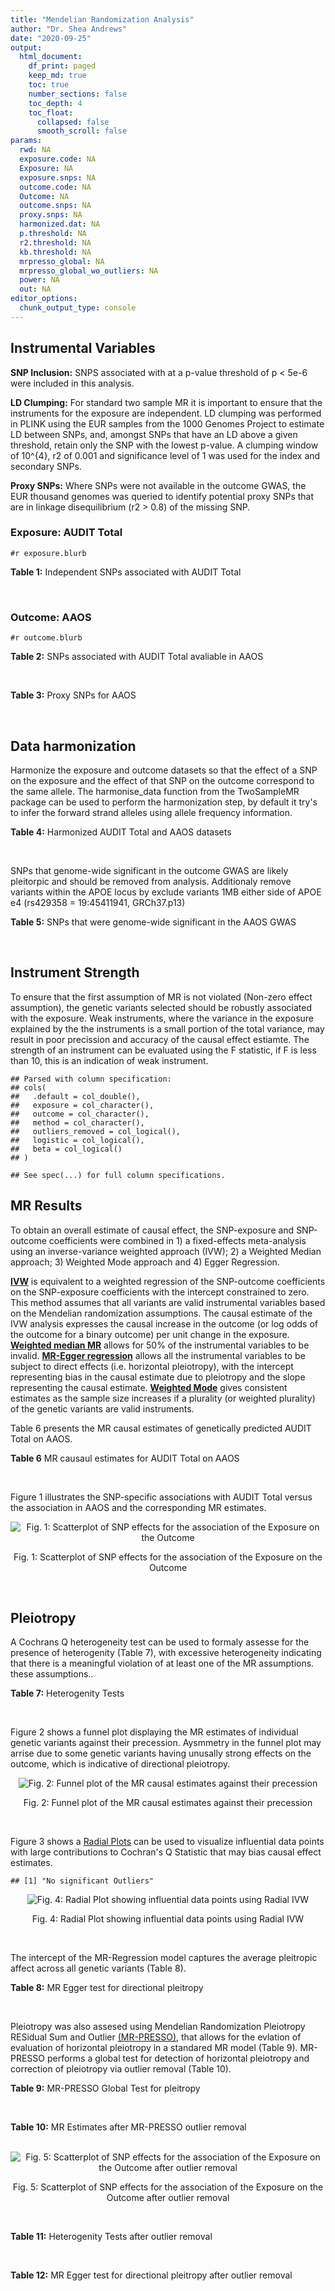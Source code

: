 ```yaml
---
title: "Mendelian Randomization Analysis"
author: "Dr. Shea Andrews"
date: "2020-09-25"
output:
  html_document:
    df_print: paged
    keep_md: true
    toc: true
    number_sections: false
    toc_depth: 4
    toc_float:
      collapsed: false
      smooth_scroll: false
params:
  rwd: NA
  exposure.code: NA
  Exposure: NA
  exposure.snps: NA
  outcome.code: NA
  Outcome: NA
  outcome.snps: NA
  proxy.snps: NA
  harmonized.dat: NA
  p.threshold: NA
  r2.threshold: NA
  kb.threshold: NA
  mrpresso_global: NA
  mrpresso_global_wo_outliers: NA
  power: NA
  out: NA
editor_options:
  chunk_output_type: console
---
```







## Instrumental Variables
**SNP Inclusion:** SNPS associated with at a p-value threshold of p < 5e-6 were included in this analysis.
<br>

**LD Clumping:** For standard two sample MR it is important to ensure that the instruments for the exposure are independent. LD clumping was performed in PLINK using the EUR samples from the 1000 Genomes Project to estimate LD between SNPs, and, amongst SNPs that have an LD above a given threshold, retain only the SNP with the lowest p-value. A clumping window of 10^{4}, r2 of 0.001 and significance level of 1 was used for the index and secondary SNPs.
<br>

**Proxy SNPs:** Where SNPs were not available in the outcome GWAS, the EUR thousand genomes was queried to identify potential proxy SNPs that are in linkage disequilibrium (r2 > 0.8) of the missing SNP.
<br>

### Exposure: AUDIT Total
`#r exposure.blurb`
<br>

**Table 1:** Independent SNPs associated with AUDIT Total
<div data-pagedtable="false">
  <script data-pagedtable-source type="application/json">
{"columns":[{"label":["SNP"],"name":[1],"type":["chr"],"align":["left"]},{"label":["CHROM"],"name":[2],"type":["dbl"],"align":["right"]},{"label":["POS"],"name":[3],"type":["dbl"],"align":["right"]},{"label":["REF"],"name":[4],"type":["chr"],"align":["left"]},{"label":["ALT"],"name":[5],"type":["chr"],"align":["left"]},{"label":["AF"],"name":[6],"type":["dbl"],"align":["right"]},{"label":["BETA"],"name":[7],"type":["dbl"],"align":["right"]},{"label":["SE"],"name":[8],"type":["dbl"],"align":["right"]},{"label":["Z"],"name":[9],"type":["dbl"],"align":["right"]},{"label":["P"],"name":[10],"type":["dbl"],"align":["right"]},{"label":["N"],"name":[11],"type":["dbl"],"align":["right"]},{"label":["TRAIT"],"name":[12],"type":["chr"],"align":["left"]}],"data":[{"1":"rs55847536","2":"1","3":"72248052","4":"A","5":"G","6":"0.39224600","7":"-0.01211140","8":"0.002641534","9":"-4.585","10":"4.545e-06","11":"140945","12":"AUDIT_Total"},{"1":"rs145186401","2":"1","3":"76879585","4":"T","5":"A","6":"0.02301560","7":"0.01278336","8":"0.002633030","9":"4.855","10":"1.203e-06","11":"141716","12":"AUDIT_Total"},{"1":"rs2390440","2":"1","3":"88625312","4":"C","5":"T","6":"0.23443800","7":"-0.01245564","8":"0.002631660","9":"-4.733","10":"2.211e-06","11":"141932","12":"AUDIT_Total"},{"1":"rs11809772","2":"1","3":"181625486","4":"A","5":"C","6":"0.11076800","7":"-0.01367530","8":"0.002654373","9":"-5.152","10":"2.582e-07","11":"139265","12":"AUDIT_Total"},{"1":"rs192227553","2":"1","3":"192064307","4":"G","5":"A","6":"0.01543210","7":"0.01217746","8":"0.002665236","9":"4.569","10":"4.895e-06","11":"138437","12":"AUDIT_Total"},{"1":"rs116258323","2":"1","3":"214449747","4":"C","5":"T","6":"0.04271170","7":"0.01407780","8":"0.002648693","9":"5.315","10":"1.067e-07","11":"139780","12":"AUDIT_Total"},{"1":"rs1260326","2":"2","3":"27730940","4":"T","5":"C","6":"0.61366100","7":"0.01873020","8":"0.002619605","9":"7.150","10":"8.664e-13","11":"141932","12":"AUDIT_Total"},{"1":"rs13389504","2":"2","3":"40369688","4":"T","5":"G","6":"0.18636700","7":"0.01219060","8":"0.002646099","9":"4.607","10":"4.090e-06","11":"140443","12":"AUDIT_Total"},{"1":"rs4953148","2":"2","3":"45152522","4":"A","5":"T","6":"0.39332400","7":"0.01478690","8":"0.002646656","9":"5.587","10":"2.314e-08","11":"139850","12":"AUDIT_Total"},{"1":"rs11677810","2":"2","3":"68066201","4":"C","5":"A","6":"0.25191500","7":"0.01232649","8":"0.002677924","9":"4.603","10":"4.167e-06","11":"137099","12":"AUDIT_Total"},{"1":"rs114658808","2":"2","3":"119423996","4":"G","5":"A","6":"0.05912220","7":"0.01292250","8":"0.002638860","9":"4.897","10":"9.723e-07","11":"141062","12":"AUDIT_Total"},{"1":"rs12474485","2":"2","3":"145810833","4":"A","5":"C","6":"0.25499100","7":"0.01217910","8":"0.002633896","9":"4.624","10":"3.765e-06","11":"141749","12":"AUDIT_Total"},{"1":"rs4853716","2":"2","3":"191361744","4":"C","5":"T","6":"0.82831800","7":"0.01212258","8":"0.002635344","9":"4.600","10":"4.220e-06","11":"141605","12":"AUDIT_Total"},{"1":"rs2302911","2":"2","3":"211455281","4":"A","5":"G","6":"0.45405000","7":"0.01342090","8":"0.002633619","9":"5.096","10":"3.463e-07","11":"141520","12":"AUDIT_Total"},{"1":"rs62244890","2":"3","3":"71611630","4":"T","5":"C","6":"0.37277700","7":"0.01323300","8":"0.002634485","9":"5.023","10":"5.079e-07","11":"141466","12":"AUDIT_Total"},{"1":"rs7618124","2":"3","3":"85548686","4":"A","5":"G","6":"0.71007600","7":"-0.01363860","8":"0.002631407","9":"-5.183","10":"2.187e-07","11":"141713","12":"AUDIT_Total"},{"1":"rs55726529","2":"3","3":"135458327","4":"A","5":"G","6":"0.09938340","7":"-0.01248370","8":"0.002719177","9":"-4.591","10":"4.409e-06","11":"132942","12":"AUDIT_Total"},{"1":"rs1920650","2":"3","3":"160335588","4":"T","5":"C","6":"0.30047400","7":"0.01482480","8":"0.002629442","9":"5.638","10":"1.717e-08","11":"141678","12":"AUDIT_Total"},{"1":"rs11940694","2":"4","3":"39414993","4":"A","5":"G","6":"0.60549300","7":"0.02478080","8":"0.002643005","9":"9.376","10":"6.834e-21","11":"138206","12":"AUDIT_Total"},{"1":"rs144198753","2":"4","3":"99713350","4":"C","5":"T","6":"0.00670047","7":"-0.03076248","8":"0.002606990","9":"-11.800","10":"3.887e-32","11":"140814","12":"AUDIT_Total"},{"1":"rs11733695","2":"4","3":"100122916","4":"G","5":"A","6":"0.00543085","7":"-0.02971133","8":"0.002601920","9":"-11.419","10":"3.370e-30","11":"141581","12":"AUDIT_Total"},{"1":"rs13135092","2":"4","3":"103198082","4":"A","5":"G","6":"0.05434780","7":"-0.01991090","8":"0.002623302","9":"-7.590","10":"3.198e-14","11":"141289","12":"AUDIT_Total"},{"1":"rs6533629","2":"4","3":"113494607","4":"G","5":"A","6":"0.39712300","7":"-0.01294953","8":"0.002671660","9":"-4.847","10":"1.253e-06","11":"137616","12":"AUDIT_Total"},{"1":"rs1457755","2":"5","3":"113637974","4":"T","5":"C","6":"0.55426500","7":"-0.01400920","8":"0.002634787","9":"-5.317","10":"1.056e-07","11":"141273","12":"AUDIT_Total"},{"1":"rs9372625","2":"6","3":"98344031","4":"G","5":"A","6":"0.33467600","7":"0.01403988","8":"0.002642552","9":"5.313","10":"1.080e-07","11":"140438","12":"AUDIT_Total"},{"1":"rs11984030","2":"7","3":"6354656","4":"A","5":"G","6":"0.46143900","7":"-0.01254150","8":"0.002675809","9":"-4.687","10":"2.769e-06","11":"137272","12":"AUDIT_Total"},{"1":"rs10227687","2":"7","3":"38741626","4":"G","5":"A","6":"0.61555200","7":"0.01292938","8":"0.002639727","9":"4.898","10":"9.675e-07","11":"140968","12":"AUDIT_Total"},{"1":"rs79931145","2":"7","3":"137122009","4":"C","5":"T","6":"0.02647810","7":"-0.01248956","8":"0.002631596","9":"-4.746","10":"2.079e-06","11":"141932","12":"AUDIT_Total"},{"1":"rs2622237","2":"7","3":"153489069","4":"A","5":"G","6":"0.39726300","7":"0.01217490","8":"0.002660016","9":"4.577","10":"4.708e-06","11":"138981","12":"AUDIT_Total"},{"1":"rs35040843","2":"8","3":"93341497","4":"C","5":"T","6":"0.30359100","7":"0.01471763","8":"0.002653260","9":"5.547","10":"2.909e-08","11":"139169","12":"AUDIT_Total"},{"1":"rs143011682","2":"8","3":"126831783","4":"A","5":"G","6":"0.11504900","7":"-0.01230210","8":"0.002637111","9":"-4.665","10":"3.084e-06","11":"141378","12":"AUDIT_Total"},{"1":"rs13266268","2":"8","3":"142611971","4":"C","5":"T","6":"0.40148800","7":"-0.01273468","8":"0.002776255","9":"-4.587","10":"4.507e-06","11":"127488","12":"AUDIT_Total"},{"1":"rs3138496","2":"9","3":"92219801","4":"C","5":"T","6":"0.05003810","7":"0.01294572","8":"0.002630710","9":"4.921","10":"8.598e-07","11":"141932","12":"AUDIT_Total"},{"1":"rs148575582","2":"9","3":"122062643","4":"T","5":"C","6":"0.01686620","7":"0.01275960","8":"0.002657686","9":"4.801","10":"1.578e-06","11":"139105","12":"AUDIT_Total"},{"1":"rs147311119","2":"10","3":"9404825","4":"C","5":"G","6":"0.03336960","7":"-0.01216210","8":"0.002634200","9":"-4.617","10":"3.898e-06","11":"141720","12":"AUDIT_Total"},{"1":"rs7078436","2":"10","3":"30378863","4":"A","5":"G","6":"0.27403000","7":"-0.01508130","8":"0.002628329","9":"-5.738","10":"9.583e-09","11":"141745","12":"AUDIT_Total"},{"1":"rs2017064","2":"11","3":"41455386","4":"C","5":"T","6":"0.67373700","7":"0.01247393","8":"0.002663662","9":"4.683","10":"2.823e-06","11":"138540","12":"AUDIT_Total"},{"1":"rs2293576","2":"11","3":"47434986","4":"G","5":"A","6":"0.32902900","7":"0.01535348","8":"0.002632176","9":"5.833","10":"5.454e-09","11":"141275","12":"AUDIT_Total"},{"1":"rs12795307","2":"11","3":"72506324","4":"G","5":"A","6":"0.26040100","7":"0.01208207","8":"0.002635705","9":"4.584","10":"4.572e-06","11":"141575","12":"AUDIT_Total"},{"1":"rs7948028","2":"11","3":"113328681","4":"A","5":"C","6":"0.27900700","7":"-0.01389140","8":"0.002638447","9":"-5.265","10":"1.406e-07","11":"140906","12":"AUDIT_Total"},{"1":"rs1042725","2":"12","3":"66358347","4":"C","5":"T","6":"0.45995600","7":"-0.01217656","8":"0.002632200","9":"-4.626","10":"3.725e-06","11":"141932","12":"AUDIT_Total"},{"1":"rs73519744","2":"13","3":"71536531","4":"A","5":"G","6":"0.05117970","7":"0.01327340","8":"0.002640430","9":"5.027","10":"4.987e-07","11":"140822","12":"AUDIT_Total"},{"1":"rs117750242","2":"13","3":"109806518","4":"C","5":"T","6":"0.00706522","7":"0.01237358","8":"0.002641105","9":"4.685","10":"2.794e-06","11":"140936","12":"AUDIT_Total"},{"1":"rs1319338","2":"15","3":"26449418","4":"T","5":"A","6":"0.06694640","7":"-0.01299030","8":"0.002633347","9":"-4.933","10":"8.104e-07","11":"141639","12":"AUDIT_Total"},{"1":"rs701455","2":"15","3":"46816049","4":"G","5":"A","6":"0.57415500","7":"-0.01327660","8":"0.002630072","9":"-5.048","10":"4.464e-07","11":"141932","12":"AUDIT_Total"},{"1":"rs72771074","2":"16","3":"20002523","4":"A","5":"C","6":"0.29574400","7":"0.01409940","8":"0.002639345","9":"5.342","10":"9.197e-08","11":"140767","12":"AUDIT_Total"},{"1":"rs11862597","2":"16","3":"30490854","4":"G","5":"A","6":"0.12386200","7":"-0.01322155","8":"0.002630631","9":"-5.026","10":"4.997e-07","11":"141883","12":"AUDIT_Total"},{"1":"rs74980679","2":"16","3":"71779310","4":"G","5":"T","6":"0.12050800","7":"0.01219096","8":"0.002635883","9":"4.625","10":"3.747e-06","11":"141533","12":"AUDIT_Total"},{"1":"rs12936842","2":"17","3":"7553383","4":"A","5":"T","6":"0.26744600","7":"-0.01245840","8":"0.002658641","9":"-4.686","10":"2.790e-06","11":"139067","12":"AUDIT_Total"},{"1":"rs62062288","2":"17","3":"44096553","4":"G","5":"A","6":"0.13753600","7":"-0.01645099","8":"0.002650821","9":"-6.206","10":"5.430e-10","11":"139072","12":"AUDIT_Total"},{"1":"rs6507054","2":"18","3":"31248323","4":"T","5":"C","6":"0.56820000","7":"-0.01236280","8":"0.002637114","9":"-4.688","10":"2.754e-06","11":"141365","12":"AUDIT_Total"},{"1":"rs492602","2":"19","3":"49206417","4":"A","5":"G","6":"0.38356900","7":"0.01463750","8":"0.002627447","9":"5.571","10":"2.526e-08","11":"141932","12":"AUDIT_Total"},{"1":"rs12329964","2":"22","3":"19959033","4":"G","5":"A","6":"0.16630300","7":"0.01224455","8":"0.002636070","9":"4.645","10":"3.409e-06","11":"141502","12":"AUDIT_Total"},{"1":"rs2412970","2":"22","3":"30486826","4":"A","5":"G","6":"0.52143100","7":"0.01219000","8":"0.002632824","9":"4.630","10":"3.654e-06","11":"141862","12":"AUDIT_Total"},{"1":"rs9607805","2":"22","3":"41854446","4":"C","5":"T","6":"0.73870300","7":"0.01410817","8":"0.002640990","9":"5.342","10":"9.205e-08","11":"140590","12":"AUDIT_Total"}],"options":{"columns":{"min":{},"max":[10]},"rows":{"min":[10],"max":[10]},"pages":{}}}
  </script>
</div>
<br>

### Outcome: AAOS
`#r outcome.blurb`
<br>

**Table 2:** SNPs associated with AUDIT Total avaliable in AAOS
<div data-pagedtable="false">
  <script data-pagedtable-source type="application/json">
{"columns":[{"label":["SNP"],"name":[1],"type":["chr"],"align":["left"]},{"label":["CHROM"],"name":[2],"type":["dbl"],"align":["right"]},{"label":["POS"],"name":[3],"type":["dbl"],"align":["right"]},{"label":["REF"],"name":[4],"type":["chr"],"align":["left"]},{"label":["ALT"],"name":[5],"type":["chr"],"align":["left"]},{"label":["AF"],"name":[6],"type":["dbl"],"align":["right"]},{"label":["BETA"],"name":[7],"type":["dbl"],"align":["right"]},{"label":["SE"],"name":[8],"type":["dbl"],"align":["right"]},{"label":["Z"],"name":[9],"type":["dbl"],"align":["right"]},{"label":["P"],"name":[10],"type":["dbl"],"align":["right"]},{"label":["N"],"name":[11],"type":["dbl"],"align":["right"]},{"label":["TRAIT"],"name":[12],"type":["chr"],"align":["left"]}],"data":[{"1":"rs55847536","2":"1","3":"72248052","4":"A","5":"G","6":"0.4447","7":"-0.0152","8":"0.0259","9":"-0.58687300","10":"0.55870","11":"40255","12":"AAOS"},{"1":"rs2390440","2":"1","3":"88625312","4":"C","5":"T","6":"0.2231","7":"-0.0165","8":"0.0148","9":"-1.11486486","10":"0.26510","11":"40255","12":"AAOS"},{"1":"rs11809772","2":"1","3":"181625486","4":"A","5":"C","6":"0.1334","7":"-0.0263","8":"0.0200","9":"-1.31500000","10":"0.18740","11":"40255","12":"AAOS"},{"1":"rs192227553","2":"1","3":"192064307","4":"G","5":"A","6":"0.0123","7":"0.0085","8":"0.1599","9":"0.05315822","10":"0.95770","11":"40255","12":"AAOS"},{"1":"rs116258323","2":"1","3":"214449747","4":"C","5":"T","6":"0.0565","7":"-0.0174","8":"0.0297","9":"-0.58585859","10":"0.55760","11":"40255","12":"AAOS"},{"1":"rs1260326","2":"2","3":"27730940","4":"T","5":"C","6":"0.5768","7":"0.0007","8":"0.0123","9":"0.05691060","10":"0.95370","11":"40255","12":"AAOS"},{"1":"rs13389504","2":"2","3":"40369688","4":"T","5":"G","6":"0.1889","7":"-0.0093","8":"0.0241","9":"-0.38589200","10":"0.69810","11":"40255","12":"AAOS"},{"1":"rs4953148","2":"2","3":"45152522","4":"A","5":"T","6":"0.3100","7":"-0.0044","8":"0.0285","9":"-0.15438600","10":"0.87770","11":"40255","12":"AAOS"},{"1":"rs11677810","2":"2","3":"68066201","4":"C","5":"A","6":"0.2298","7":"-0.0262","8":"0.0324","9":"-0.80864198","10":"0.41900","11":"40255","12":"AAOS"},{"1":"rs114658808","2":"2","3":"119423996","4":"G","5":"A","6":"0.0267","7":"-0.1125","8":"0.0438","9":"-2.56849315","10":"0.01026","11":"40255","12":"AAOS"},{"1":"rs12474485","2":"2","3":"145810833","4":"A","5":"C","6":"0.3141","7":"0.0126","8":"0.0131","9":"0.96183200","10":"0.33430","11":"40255","12":"AAOS"},{"1":"rs4853716","2":"2","3":"191361744","4":"C","5":"T","6":"0.7580","7":"-0.0005","8":"0.0140","9":"-0.03571429","10":"0.97320","11":"40255","12":"AAOS"},{"1":"rs2302911","2":"2","3":"211455281","4":"A","5":"G","6":"0.5038","7":"0.0161","8":"0.0122","9":"1.31967000","10":"0.18560","11":"40255","12":"AAOS"},{"1":"rs62244890","2":"3","3":"71611630","4":"T","5":"C","6":"0.4196","7":"-0.0095","8":"0.0124","9":"-0.76612900","10":"0.44340","11":"40255","12":"AAOS"},{"1":"rs7618124","2":"3","3":"85548686","4":"A","5":"G","6":"0.6350","7":"0.0002","8":"0.0125","9":"0.01600000","10":"0.98480","11":"40255","12":"AAOS"},{"1":"rs55726529","2":"3","3":"135458327","4":"A","5":"G","6":"0.0939","7":"0.0386","8":"0.0525","9":"0.73523800","10":"0.46300","11":"40255","12":"AAOS"},{"1":"rs1920650","2":"3","3":"160335588","4":"T","5":"C","6":"0.2961","7":"0.0309","8":"0.0132","9":"2.34091000","10":"0.01961","11":"40255","12":"AAOS"},{"1":"rs11940694","2":"4","3":"39414993","4":"A","5":"G","6":"0.5811","7":"0.0149","8":"0.0139","9":"1.07194000","10":"0.28370","11":"40255","12":"AAOS"},{"1":"rs144198753","2":"4","3":"99713350","4":"C","5":"T","6":"0.0240","7":"0.0545","8":"0.1117","9":"0.48791406","10":"0.62550","11":"40255","12":"AAOS"},{"1":"rs11733695","2":"4","3":"100122916","4":"G","5":"A","6":"0.0162","7":"0.2184","8":"0.1018","9":"2.14538310","10":"0.03192","11":"40255","12":"AAOS"},{"1":"rs13135092","2":"4","3":"103198082","4":"A","5":"G","6":"0.0759","7":"0.0459","8":"0.0258","9":"1.77907000","10":"0.07558","11":"40255","12":"AAOS"},{"1":"rs6533629","2":"4","3":"113494607","4":"G","5":"A","6":"0.4229","7":"-0.0025","8":"0.0125","9":"-0.20000000","10":"0.83820","11":"40255","12":"AAOS"},{"1":"rs1457755","2":"5","3":"113637974","4":"T","5":"C","6":"0.5692","7":"-0.0131","8":"0.0122","9":"-1.07377000","10":"0.28580","11":"40255","12":"AAOS"},{"1":"rs9372625","2":"6","3":"98344031","4":"G","5":"A","6":"0.3861","7":"-0.0197","8":"0.0140","9":"-1.40714286","10":"0.15850","11":"40255","12":"AAOS"},{"1":"rs11984030","2":"7","3":"6354656","4":"A","5":"G","6":"0.4445","7":"-0.0515","8":"0.0278","9":"-1.85252000","10":"0.06407","11":"40255","12":"AAOS"},{"1":"rs10227687","2":"7","3":"38741626","4":"G","5":"A","6":"0.5857","7":"0.0053","8":"0.0139","9":"0.38129496","10":"0.70210","11":"40255","12":"AAOS"},{"1":"rs2622237","2":"7","3":"153489069","4":"A","5":"G","6":"0.3440","7":"-0.0068","8":"0.0354","9":"-0.19209000","10":"0.84840","11":"40255","12":"AAOS"},{"1":"rs35040843","2":"8","3":"93341497","4":"C","5":"T","6":"0.2899","7":"-0.0196","8":"0.0286","9":"-0.68531469","10":"0.49320","11":"40255","12":"AAOS"},{"1":"rs143011682","2":"8","3":"126831783","4":"A","5":"G","6":"0.1132","7":"0.0164","8":"0.0482","9":"0.34024900","10":"0.73390","11":"40255","12":"AAOS"},{"1":"rs13266268","2":"8","3":"142611971","4":"C","5":"T","6":"0.3774","7":"0.0075","8":"0.0273","9":"0.27472527","10":"0.78300","11":"40255","12":"AAOS"},{"1":"rs3138496","2":"9","3":"92219801","4":"C","5":"T","6":"0.0566","7":"-0.0214","8":"0.0616","9":"-0.34740260","10":"0.72890","11":"40255","12":"AAOS"},{"1":"rs148575582","2":"9","3":"122062643","4":"T","5":"C","6":"0.0167","7":"-0.0333","8":"0.1400","9":"-0.23785700","10":"0.81210","11":"40255","12":"AAOS"},{"1":"rs147311119","2":"10","3":"9404825","4":"C","5":"G","6":"0.0250","7":"-0.0129","8":"0.0862","9":"-0.14965200","10":"0.88110","11":"40255","12":"AAOS"},{"1":"rs7078436","2":"10","3":"30378863","4":"A","5":"G","6":"0.3516","7":"-0.0038","8":"0.0127","9":"-0.29921300","10":"0.76410","11":"40255","12":"AAOS"},{"1":"rs2017064","2":"11","3":"41455386","4":"C","5":"T","6":"0.6079","7":"-0.0474","8":"0.0268","9":"-1.76865672","10":"0.07655","11":"40255","12":"AAOS"},{"1":"rs2293576","2":"11","3":"47434986","4":"G","5":"A","6":"0.3475","7":"0.0190","8":"0.0127","9":"1.49606299","10":"0.13330","11":"40255","12":"AAOS"},{"1":"rs12795307","2":"11","3":"72506324","4":"G","5":"A","6":"0.3399","7":"-0.0006","8":"0.0128","9":"-0.04687500","10":"0.96060","11":"40255","12":"AAOS"},{"1":"rs7948028","2":"11","3":"113328681","4":"A","5":"C","6":"0.3846","7":"-0.0129","8":"0.0124","9":"-1.04032000","10":"0.29820","11":"40255","12":"AAOS"},{"1":"rs1042725","2":"12","3":"66358347","4":"C","5":"T","6":"0.5093","7":"0.0118","8":"0.0134","9":"0.88059701","10":"0.37670","11":"40255","12":"AAOS"},{"1":"rs73519744","2":"13","3":"71536531","4":"A","5":"G","6":"0.0729","7":"0.0027","8":"0.0520","9":"0.05192310","10":"0.95910","11":"40255","12":"AAOS"},{"1":"rs117750242","2":"13","3":"109806518","4":"C","5":"T","6":"0.0141","7":"0.0810","8":"0.1630","9":"0.49693252","10":"0.61920","11":"40255","12":"AAOS"},{"1":"rs1319338","2":"15","3":"26449418","4":"T","5":"A","6":"0.0717","7":"-0.0823","8":"0.0391","9":"-2.10485934","10":"0.03555","11":"40255","12":"AAOS"},{"1":"rs701455","2":"15","3":"46816049","4":"G","5":"A","6":"0.5451","7":"-0.0215","8":"0.0124","9":"-1.73387097","10":"0.08138","11":"40255","12":"AAOS"},{"1":"rs72771074","2":"16","3":"20002523","4":"A","5":"C","6":"0.2527","7":"0.0000","8":"0.0302","9":"0.00000000","10":"0.99900","11":"40255","12":"AAOS"},{"1":"rs11862597","2":"16","3":"30490854","4":"G","5":"A","6":"0.1224","7":"-0.0265","8":"0.0188","9":"-1.40957447","10":"0.15920","11":"40255","12":"AAOS"},{"1":"rs74980679","2":"16","3":"71779310","4":"G","5":"T","6":"0.1356","7":"-0.0418","8":"0.0180","9":"-2.32222222","10":"0.01987","11":"40255","12":"AAOS"},{"1":"rs12936842","2":"17","3":"7553383","4":"A","5":"T","6":"0.2949","7":"0.0284","8":"0.0305","9":"0.93114800","10":"0.35220","11":"40255","12":"AAOS"},{"1":"rs62062288","2":"17","3":"44096553","4":"G","5":"A","6":"0.2282","7":"0.0120","8":"0.0355","9":"0.33802817","10":"0.73590","11":"40255","12":"AAOS"},{"1":"rs6507054","2":"18","3":"31248323","4":"T","5":"C","6":"0.5753","7":"0.0084","8":"0.0125","9":"0.67200000","10":"0.50000","11":"40255","12":"AAOS"},{"1":"rs492602","2":"19","3":"49206417","4":"A","5":"G","6":"0.4734","7":"-0.0042","8":"0.0193","9":"-0.21761700","10":"0.82700","11":"40255","12":"AAOS"},{"1":"rs12329964","2":"22","3":"19959033","4":"G","5":"A","6":"0.1656","7":"0.0148","8":"0.0164","9":"0.90243902","10":"0.36760","11":"40255","12":"AAOS"},{"1":"rs2412970","2":"22","3":"30486826","4":"A","5":"G","6":"0.4599","7":"0.0111","8":"0.0133","9":"0.83458600","10":"0.40520","11":"40255","12":"AAOS"},{"1":"rs9607805","2":"22","3":"41854446","4":"C","5":"T","6":"0.7206","7":"-0.0369","8":"0.0285","9":"-1.29473684","10":"0.19470","11":"40255","12":"AAOS"},{"1":"rs145186401","2":"NA","3":"NA","4":"NA","5":"NA","6":"NA","7":"NA","8":"NA","9":"NA","10":"NA","11":"NA","12":"NA"},{"1":"rs79931145","2":"NA","3":"NA","4":"NA","5":"NA","6":"NA","7":"NA","8":"NA","9":"NA","10":"NA","11":"NA","12":"NA"}],"options":{"columns":{"min":{},"max":[10]},"rows":{"min":[10],"max":[10]},"pages":{}}}
  </script>
</div>
<br>

**Table 3:** Proxy SNPs for AAOS
<div data-pagedtable="false">
  <script data-pagedtable-source type="application/json">
{"columns":[{"label":["proxy.outcome"],"name":[1],"type":["lgl"],"align":["right"]},{"label":["target_snp"],"name":[2],"type":["chr"],"align":["left"]},{"label":["proxy_snp"],"name":[3],"type":["lgl"],"align":["right"]},{"label":["ld.r2"],"name":[4],"type":["lgl"],"align":["right"]},{"label":["Dprime"],"name":[5],"type":["lgl"],"align":["right"]},{"label":["ref.proxy"],"name":[6],"type":["lgl"],"align":["right"]},{"label":["alt.proxy"],"name":[7],"type":["lgl"],"align":["right"]},{"label":["CHROM"],"name":[8],"type":["lgl"],"align":["right"]},{"label":["POS"],"name":[9],"type":["lgl"],"align":["right"]},{"label":["ALT.proxy"],"name":[10],"type":["lgl"],"align":["right"]},{"label":["REF.proxy"],"name":[11],"type":["lgl"],"align":["right"]},{"label":["AF"],"name":[12],"type":["lgl"],"align":["right"]},{"label":["BETA"],"name":[13],"type":["lgl"],"align":["right"]},{"label":["SE"],"name":[14],"type":["lgl"],"align":["right"]},{"label":["P"],"name":[15],"type":["lgl"],"align":["right"]},{"label":["N"],"name":[16],"type":["lgl"],"align":["right"]},{"label":["ref"],"name":[17],"type":["lgl"],"align":["right"]},{"label":["alt"],"name":[18],"type":["lgl"],"align":["right"]},{"label":["ALT"],"name":[19],"type":["lgl"],"align":["right"]},{"label":["REF"],"name":[20],"type":["lgl"],"align":["right"]},{"label":["PHASE"],"name":[21],"type":["lgl"],"align":["right"]}],"data":[{"1":"NA","2":"rs145186401","3":"NA","4":"NA","5":"NA","6":"NA","7":"NA","8":"NA","9":"NA","10":"NA","11":"NA","12":"NA","13":"NA","14":"NA","15":"NA","16":"NA","17":"NA","18":"NA","19":"NA","20":"NA","21":"NA"},{"1":"NA","2":"rs79931145","3":"NA","4":"NA","5":"NA","6":"NA","7":"NA","8":"NA","9":"NA","10":"NA","11":"NA","12":"NA","13":"NA","14":"NA","15":"NA","16":"NA","17":"NA","18":"NA","19":"NA","20":"NA","21":"NA"}],"options":{"columns":{"min":{},"max":[10]},"rows":{"min":[10],"max":[10]},"pages":{}}}
  </script>
</div>
<br>

## Data harmonization
Harmonize the exposure and outcome datasets so that the effect of a SNP on the exposure and the effect of that SNP on the outcome correspond to the same allele. The harmonise_data function from the TwoSampleMR package can be used to perform the harmonization step, by default it try's to infer the forward strand alleles using allele frequency information.
<br>

**Table 4:** Harmonized AUDIT Total and AAOS datasets
<div data-pagedtable="false">
  <script data-pagedtable-source type="application/json">
{"columns":[{"label":["SNP"],"name":[1],"type":["chr"],"align":["left"]},{"label":["effect_allele.exposure"],"name":[2],"type":["chr"],"align":["left"]},{"label":["other_allele.exposure"],"name":[3],"type":["chr"],"align":["left"]},{"label":["effect_allele.outcome"],"name":[4],"type":["chr"],"align":["left"]},{"label":["other_allele.outcome"],"name":[5],"type":["chr"],"align":["left"]},{"label":["beta.exposure"],"name":[6],"type":["dbl"],"align":["right"]},{"label":["beta.outcome"],"name":[7],"type":["dbl"],"align":["right"]},{"label":["eaf.exposure"],"name":[8],"type":["dbl"],"align":["right"]},{"label":["eaf.outcome"],"name":[9],"type":["dbl"],"align":["right"]},{"label":["remove"],"name":[10],"type":["lgl"],"align":["right"]},{"label":["palindromic"],"name":[11],"type":["lgl"],"align":["right"]},{"label":["ambiguous"],"name":[12],"type":["lgl"],"align":["right"]},{"label":["id.outcome"],"name":[13],"type":["chr"],"align":["left"]},{"label":["chr.outcome"],"name":[14],"type":["dbl"],"align":["right"]},{"label":["pos.outcome"],"name":[15],"type":["dbl"],"align":["right"]},{"label":["se.outcome"],"name":[16],"type":["dbl"],"align":["right"]},{"label":["z.outcome"],"name":[17],"type":["dbl"],"align":["right"]},{"label":["pval.outcome"],"name":[18],"type":["dbl"],"align":["right"]},{"label":["samplesize.outcome"],"name":[19],"type":["dbl"],"align":["right"]},{"label":["outcome"],"name":[20],"type":["chr"],"align":["left"]},{"label":["mr_keep.outcome"],"name":[21],"type":["lgl"],"align":["right"]},{"label":["pval_origin.outcome"],"name":[22],"type":["chr"],"align":["left"]},{"label":["chr.exposure"],"name":[23],"type":["dbl"],"align":["right"]},{"label":["pos.exposure"],"name":[24],"type":["dbl"],"align":["right"]},{"label":["se.exposure"],"name":[25],"type":["dbl"],"align":["right"]},{"label":["z.exposure"],"name":[26],"type":["dbl"],"align":["right"]},{"label":["pval.exposure"],"name":[27],"type":["dbl"],"align":["right"]},{"label":["samplesize.exposure"],"name":[28],"type":["dbl"],"align":["right"]},{"label":["exposure"],"name":[29],"type":["chr"],"align":["left"]},{"label":["mr_keep.exposure"],"name":[30],"type":["lgl"],"align":["right"]},{"label":["pval_origin.exposure"],"name":[31],"type":["chr"],"align":["left"]},{"label":["id.exposure"],"name":[32],"type":["chr"],"align":["left"]},{"label":["action"],"name":[33],"type":["dbl"],"align":["right"]},{"label":["mr_keep"],"name":[34],"type":["lgl"],"align":["right"]},{"label":["pt"],"name":[35],"type":["dbl"],"align":["right"]},{"label":["pleitropy_keep"],"name":[36],"type":["lgl"],"align":["right"]},{"label":["mrpresso_RSSobs"],"name":[37],"type":["lgl"],"align":["right"]},{"label":["mrpresso_pval"],"name":[38],"type":["lgl"],"align":["right"]},{"label":["mrpresso_keep"],"name":[39],"type":["lgl"],"align":["right"]}],"data":[{"1":"rs10227687","2":"A","3":"G","4":"A","5":"G","6":"0.01292938","7":"0.0053","8":"0.61555200","9":"0.5857","10":"FALSE","11":"FALSE","12":"FALSE","13":"2VdoMq","14":"7","15":"38741626","16":"0.0139","17":"0.38129496","18":"0.70210","19":"40255","20":"Huang2017aaos","21":"TRUE","22":"reported","23":"7","24":"38741626","25":"0.002639727","26":"4.898","27":"9.675e-07","28":"140968","29":"SanchezRoige2019auditt23andMe","30":"TRUE","31":"reported","32":"Byqaay","33":"2","34":"TRUE","35":"5e-06","36":"TRUE","37":"NA","38":"NA","39":"TRUE"},{"1":"rs1042725","2":"T","3":"C","4":"T","5":"C","6":"-0.01217656","7":"0.0118","8":"0.45995600","9":"0.5093","10":"FALSE","11":"FALSE","12":"FALSE","13":"2VdoMq","14":"12","15":"66358347","16":"0.0134","17":"0.88059701","18":"0.37670","19":"40255","20":"Huang2017aaos","21":"TRUE","22":"reported","23":"12","24":"66358347","25":"0.002632200","26":"-4.626","27":"3.725e-06","28":"141932","29":"SanchezRoige2019auditt23andMe","30":"TRUE","31":"reported","32":"Byqaay","33":"2","34":"TRUE","35":"5e-06","36":"TRUE","37":"NA","38":"NA","39":"TRUE"},{"1":"rs114658808","2":"A","3":"G","4":"A","5":"G","6":"0.01292250","7":"-0.1125","8":"0.05912220","9":"0.0267","10":"FALSE","11":"FALSE","12":"FALSE","13":"2VdoMq","14":"2","15":"119423996","16":"0.0438","17":"-2.56849315","18":"0.01026","19":"40255","20":"Huang2017aaos","21":"TRUE","22":"reported","23":"2","24":"119423996","25":"0.002638860","26":"4.897","27":"9.723e-07","28":"141062","29":"SanchezRoige2019auditt23andMe","30":"TRUE","31":"reported","32":"Byqaay","33":"2","34":"TRUE","35":"5e-06","36":"TRUE","37":"NA","38":"NA","39":"TRUE"},{"1":"rs116258323","2":"T","3":"C","4":"T","5":"C","6":"0.01407780","7":"-0.0174","8":"0.04271170","9":"0.0565","10":"FALSE","11":"FALSE","12":"FALSE","13":"2VdoMq","14":"1","15":"214449747","16":"0.0297","17":"-0.58585859","18":"0.55760","19":"40255","20":"Huang2017aaos","21":"TRUE","22":"reported","23":"1","24":"214449747","25":"0.002648693","26":"5.315","27":"1.067e-07","28":"139780","29":"SanchezRoige2019auditt23andMe","30":"TRUE","31":"reported","32":"Byqaay","33":"2","34":"TRUE","35":"5e-06","36":"TRUE","37":"NA","38":"NA","39":"TRUE"},{"1":"rs11677810","2":"A","3":"C","4":"A","5":"C","6":"0.01232649","7":"-0.0262","8":"0.25191500","9":"0.2298","10":"FALSE","11":"FALSE","12":"FALSE","13":"2VdoMq","14":"2","15":"68066201","16":"0.0324","17":"-0.80864198","18":"0.41900","19":"40255","20":"Huang2017aaos","21":"TRUE","22":"reported","23":"2","24":"68066201","25":"0.002677924","26":"4.603","27":"4.167e-06","28":"137099","29":"SanchezRoige2019auditt23andMe","30":"TRUE","31":"reported","32":"Byqaay","33":"2","34":"TRUE","35":"5e-06","36":"TRUE","37":"NA","38":"NA","39":"TRUE"},{"1":"rs11733695","2":"A","3":"G","4":"A","5":"G","6":"-0.02971133","7":"0.2184","8":"0.00543085","9":"0.0162","10":"FALSE","11":"FALSE","12":"FALSE","13":"2VdoMq","14":"4","15":"100122916","16":"0.1018","17":"2.14538310","18":"0.03192","19":"40255","20":"Huang2017aaos","21":"TRUE","22":"reported","23":"4","24":"100122916","25":"0.002601920","26":"-11.419","27":"3.370e-30","28":"141581","29":"SanchezRoige2019auditt23andMe","30":"TRUE","31":"reported","32":"Byqaay","33":"2","34":"TRUE","35":"5e-06","36":"TRUE","37":"NA","38":"NA","39":"TRUE"},{"1":"rs117750242","2":"T","3":"C","4":"T","5":"C","6":"0.01237358","7":"0.0810","8":"0.00706522","9":"0.0141","10":"FALSE","11":"FALSE","12":"FALSE","13":"2VdoMq","14":"13","15":"109806518","16":"0.1630","17":"0.49693252","18":"0.61920","19":"40255","20":"Huang2017aaos","21":"TRUE","22":"reported","23":"13","24":"109806518","25":"0.002641105","26":"4.685","27":"2.794e-06","28":"140936","29":"SanchezRoige2019auditt23andMe","30":"TRUE","31":"reported","32":"Byqaay","33":"2","34":"TRUE","35":"5e-06","36":"TRUE","37":"NA","38":"NA","39":"TRUE"},{"1":"rs11809772","2":"C","3":"A","4":"C","5":"A","6":"-0.01367530","7":"-0.0263","8":"0.11076800","9":"0.1334","10":"FALSE","11":"FALSE","12":"FALSE","13":"2VdoMq","14":"1","15":"181625486","16":"0.0200","17":"-1.31500000","18":"0.18740","19":"40255","20":"Huang2017aaos","21":"TRUE","22":"reported","23":"1","24":"181625486","25":"0.002654373","26":"-5.152","27":"2.582e-07","28":"139265","29":"SanchezRoige2019auditt23andMe","30":"TRUE","31":"reported","32":"Byqaay","33":"2","34":"TRUE","35":"5e-06","36":"TRUE","37":"NA","38":"NA","39":"TRUE"},{"1":"rs11862597","2":"A","3":"G","4":"A","5":"G","6":"-0.01322155","7":"-0.0265","8":"0.12386200","9":"0.1224","10":"FALSE","11":"FALSE","12":"FALSE","13":"2VdoMq","14":"16","15":"30490854","16":"0.0188","17":"-1.40957447","18":"0.15920","19":"40255","20":"Huang2017aaos","21":"TRUE","22":"reported","23":"16","24":"30490854","25":"0.002630631","26":"-5.026","27":"4.997e-07","28":"141883","29":"SanchezRoige2019auditt23andMe","30":"TRUE","31":"reported","32":"Byqaay","33":"2","34":"TRUE","35":"5e-06","36":"TRUE","37":"NA","38":"NA","39":"TRUE"},{"1":"rs11940694","2":"G","3":"A","4":"G","5":"A","6":"0.02478080","7":"0.0149","8":"0.60549300","9":"0.5811","10":"FALSE","11":"FALSE","12":"FALSE","13":"2VdoMq","14":"4","15":"39414993","16":"0.0139","17":"1.07194000","18":"0.28370","19":"40255","20":"Huang2017aaos","21":"TRUE","22":"reported","23":"4","24":"39414993","25":"0.002643005","26":"9.376","27":"6.834e-21","28":"138206","29":"SanchezRoige2019auditt23andMe","30":"TRUE","31":"reported","32":"Byqaay","33":"2","34":"TRUE","35":"5e-06","36":"TRUE","37":"NA","38":"NA","39":"TRUE"},{"1":"rs11984030","2":"G","3":"A","4":"G","5":"A","6":"-0.01254150","7":"-0.0515","8":"0.46143900","9":"0.4445","10":"FALSE","11":"FALSE","12":"FALSE","13":"2VdoMq","14":"7","15":"6354656","16":"0.0278","17":"-1.85252000","18":"0.06407","19":"40255","20":"Huang2017aaos","21":"TRUE","22":"reported","23":"7","24":"6354656","25":"0.002675809","26":"-4.687","27":"2.769e-06","28":"137272","29":"SanchezRoige2019auditt23andMe","30":"TRUE","31":"reported","32":"Byqaay","33":"2","34":"TRUE","35":"5e-06","36":"TRUE","37":"NA","38":"NA","39":"TRUE"},{"1":"rs12329964","2":"A","3":"G","4":"A","5":"G","6":"0.01224455","7":"0.0148","8":"0.16630300","9":"0.1656","10":"FALSE","11":"FALSE","12":"FALSE","13":"2VdoMq","14":"22","15":"19959033","16":"0.0164","17":"0.90243902","18":"0.36760","19":"40255","20":"Huang2017aaos","21":"TRUE","22":"reported","23":"22","24":"19959033","25":"0.002636070","26":"4.645","27":"3.409e-06","28":"141502","29":"SanchezRoige2019auditt23andMe","30":"TRUE","31":"reported","32":"Byqaay","33":"2","34":"TRUE","35":"5e-06","36":"TRUE","37":"NA","38":"NA","39":"TRUE"},{"1":"rs12474485","2":"C","3":"A","4":"C","5":"A","6":"0.01217910","7":"0.0126","8":"0.25499100","9":"0.3141","10":"FALSE","11":"FALSE","12":"FALSE","13":"2VdoMq","14":"2","15":"145810833","16":"0.0131","17":"0.96183200","18":"0.33430","19":"40255","20":"Huang2017aaos","21":"TRUE","22":"reported","23":"2","24":"145810833","25":"0.002633896","26":"4.624","27":"3.765e-06","28":"141749","29":"SanchezRoige2019auditt23andMe","30":"TRUE","31":"reported","32":"Byqaay","33":"2","34":"TRUE","35":"5e-06","36":"TRUE","37":"NA","38":"NA","39":"TRUE"},{"1":"rs1260326","2":"C","3":"T","4":"C","5":"T","6":"0.01873020","7":"0.0007","8":"0.61366100","9":"0.5768","10":"FALSE","11":"FALSE","12":"FALSE","13":"2VdoMq","14":"2","15":"27730940","16":"0.0123","17":"0.05691060","18":"0.95370","19":"40255","20":"Huang2017aaos","21":"TRUE","22":"reported","23":"2","24":"27730940","25":"0.002619605","26":"7.150","27":"8.664e-13","28":"141932","29":"SanchezRoige2019auditt23andMe","30":"TRUE","31":"reported","32":"Byqaay","33":"2","34":"TRUE","35":"5e-06","36":"TRUE","37":"NA","38":"NA","39":"TRUE"},{"1":"rs12795307","2":"A","3":"G","4":"A","5":"G","6":"0.01208207","7":"-0.0006","8":"0.26040100","9":"0.3399","10":"FALSE","11":"FALSE","12":"FALSE","13":"2VdoMq","14":"11","15":"72506324","16":"0.0128","17":"-0.04687500","18":"0.96060","19":"40255","20":"Huang2017aaos","21":"TRUE","22":"reported","23":"11","24":"72506324","25":"0.002635705","26":"4.584","27":"4.572e-06","28":"141575","29":"SanchezRoige2019auditt23andMe","30":"TRUE","31":"reported","32":"Byqaay","33":"2","34":"TRUE","35":"5e-06","36":"TRUE","37":"NA","38":"NA","39":"TRUE"},{"1":"rs12936842","2":"T","3":"A","4":"T","5":"A","6":"-0.01245840","7":"0.0284","8":"0.26744600","9":"0.2949","10":"FALSE","11":"TRUE","12":"FALSE","13":"2VdoMq","14":"17","15":"7553383","16":"0.0305","17":"0.93114800","18":"0.35220","19":"40255","20":"Huang2017aaos","21":"TRUE","22":"reported","23":"17","24":"7553383","25":"0.002658641","26":"-4.686","27":"2.790e-06","28":"139067","29":"SanchezRoige2019auditt23andMe","30":"TRUE","31":"reported","32":"Byqaay","33":"2","34":"TRUE","35":"5e-06","36":"TRUE","37":"NA","38":"NA","39":"TRUE"},{"1":"rs13135092","2":"G","3":"A","4":"G","5":"A","6":"-0.01991090","7":"0.0459","8":"0.05434780","9":"0.0759","10":"FALSE","11":"FALSE","12":"FALSE","13":"2VdoMq","14":"4","15":"103198082","16":"0.0258","17":"1.77907000","18":"0.07558","19":"40255","20":"Huang2017aaos","21":"TRUE","22":"reported","23":"4","24":"103198082","25":"0.002623302","26":"-7.590","27":"3.198e-14","28":"141289","29":"SanchezRoige2019auditt23andMe","30":"TRUE","31":"reported","32":"Byqaay","33":"2","34":"TRUE","35":"5e-06","36":"TRUE","37":"NA","38":"NA","39":"TRUE"},{"1":"rs1319338","2":"A","3":"T","4":"A","5":"T","6":"-0.01299030","7":"-0.0823","8":"0.06694640","9":"0.0717","10":"FALSE","11":"TRUE","12":"FALSE","13":"2VdoMq","14":"15","15":"26449418","16":"0.0391","17":"-2.10485934","18":"0.03555","19":"40255","20":"Huang2017aaos","21":"TRUE","22":"reported","23":"15","24":"26449418","25":"0.002633347","26":"-4.933","27":"8.104e-07","28":"141639","29":"SanchezRoige2019auditt23andMe","30":"TRUE","31":"reported","32":"Byqaay","33":"2","34":"TRUE","35":"5e-06","36":"TRUE","37":"NA","38":"NA","39":"TRUE"},{"1":"rs13266268","2":"T","3":"C","4":"T","5":"C","6":"-0.01273468","7":"0.0075","8":"0.40148800","9":"0.3774","10":"FALSE","11":"FALSE","12":"FALSE","13":"2VdoMq","14":"8","15":"142611971","16":"0.0273","17":"0.27472527","18":"0.78300","19":"40255","20":"Huang2017aaos","21":"TRUE","22":"reported","23":"8","24":"142611971","25":"0.002776255","26":"-4.587","27":"4.507e-06","28":"127488","29":"SanchezRoige2019auditt23andMe","30":"TRUE","31":"reported","32":"Byqaay","33":"2","34":"TRUE","35":"5e-06","36":"TRUE","37":"NA","38":"NA","39":"TRUE"},{"1":"rs13389504","2":"G","3":"T","4":"G","5":"T","6":"0.01219060","7":"-0.0093","8":"0.18636700","9":"0.1889","10":"FALSE","11":"FALSE","12":"FALSE","13":"2VdoMq","14":"2","15":"40369688","16":"0.0241","17":"-0.38589200","18":"0.69810","19":"40255","20":"Huang2017aaos","21":"TRUE","22":"reported","23":"2","24":"40369688","25":"0.002646099","26":"4.607","27":"4.090e-06","28":"140443","29":"SanchezRoige2019auditt23andMe","30":"TRUE","31":"reported","32":"Byqaay","33":"2","34":"TRUE","35":"5e-06","36":"TRUE","37":"NA","38":"NA","39":"TRUE"},{"1":"rs143011682","2":"G","3":"A","4":"G","5":"A","6":"-0.01230210","7":"0.0164","8":"0.11504900","9":"0.1132","10":"FALSE","11":"FALSE","12":"FALSE","13":"2VdoMq","14":"8","15":"126831783","16":"0.0482","17":"0.34024900","18":"0.73390","19":"40255","20":"Huang2017aaos","21":"TRUE","22":"reported","23":"8","24":"126831783","25":"0.002637111","26":"-4.665","27":"3.084e-06","28":"141378","29":"SanchezRoige2019auditt23andMe","30":"TRUE","31":"reported","32":"Byqaay","33":"2","34":"TRUE","35":"5e-06","36":"TRUE","37":"NA","38":"NA","39":"TRUE"},{"1":"rs144198753","2":"T","3":"C","4":"T","5":"C","6":"-0.03076248","7":"0.0545","8":"0.00670047","9":"0.0240","10":"FALSE","11":"FALSE","12":"FALSE","13":"2VdoMq","14":"4","15":"99713350","16":"0.1117","17":"0.48791406","18":"0.62550","19":"40255","20":"Huang2017aaos","21":"TRUE","22":"reported","23":"4","24":"99713350","25":"0.002606990","26":"-11.800","27":"3.887e-32","28":"140814","29":"SanchezRoige2019auditt23andMe","30":"TRUE","31":"reported","32":"Byqaay","33":"2","34":"TRUE","35":"5e-06","36":"TRUE","37":"NA","38":"NA","39":"TRUE"},{"1":"rs1457755","2":"C","3":"T","4":"C","5":"T","6":"-0.01400920","7":"-0.0131","8":"0.55426500","9":"0.5692","10":"FALSE","11":"FALSE","12":"FALSE","13":"2VdoMq","14":"5","15":"113637974","16":"0.0122","17":"-1.07377000","18":"0.28580","19":"40255","20":"Huang2017aaos","21":"TRUE","22":"reported","23":"5","24":"113637974","25":"0.002634787","26":"-5.317","27":"1.056e-07","28":"141273","29":"SanchezRoige2019auditt23andMe","30":"TRUE","31":"reported","32":"Byqaay","33":"2","34":"TRUE","35":"5e-06","36":"TRUE","37":"NA","38":"NA","39":"TRUE"},{"1":"rs147311119","2":"G","3":"C","4":"G","5":"C","6":"-0.01216210","7":"-0.0129","8":"0.03336960","9":"0.0250","10":"FALSE","11":"TRUE","12":"FALSE","13":"2VdoMq","14":"10","15":"9404825","16":"0.0862","17":"-0.14965200","18":"0.88110","19":"40255","20":"Huang2017aaos","21":"TRUE","22":"reported","23":"10","24":"9404825","25":"0.002634200","26":"-4.617","27":"3.898e-06","28":"141720","29":"SanchezRoige2019auditt23andMe","30":"TRUE","31":"reported","32":"Byqaay","33":"2","34":"TRUE","35":"5e-06","36":"TRUE","37":"NA","38":"NA","39":"TRUE"},{"1":"rs148575582","2":"C","3":"T","4":"C","5":"T","6":"0.01275960","7":"-0.0333","8":"0.01686620","9":"0.0167","10":"FALSE","11":"FALSE","12":"FALSE","13":"2VdoMq","14":"9","15":"122062643","16":"0.1400","17":"-0.23785700","18":"0.81210","19":"40255","20":"Huang2017aaos","21":"TRUE","22":"reported","23":"9","24":"122062643","25":"0.002657686","26":"4.801","27":"1.578e-06","28":"139105","29":"SanchezRoige2019auditt23andMe","30":"TRUE","31":"reported","32":"Byqaay","33":"2","34":"TRUE","35":"5e-06","36":"TRUE","37":"NA","38":"NA","39":"TRUE"},{"1":"rs1920650","2":"C","3":"T","4":"C","5":"T","6":"0.01482480","7":"0.0309","8":"0.30047400","9":"0.2961","10":"FALSE","11":"FALSE","12":"FALSE","13":"2VdoMq","14":"3","15":"160335588","16":"0.0132","17":"2.34091000","18":"0.01961","19":"40255","20":"Huang2017aaos","21":"TRUE","22":"reported","23":"3","24":"160335588","25":"0.002629442","26":"5.638","27":"1.717e-08","28":"141678","29":"SanchezRoige2019auditt23andMe","30":"TRUE","31":"reported","32":"Byqaay","33":"2","34":"TRUE","35":"5e-06","36":"TRUE","37":"NA","38":"NA","39":"TRUE"},{"1":"rs192227553","2":"A","3":"G","4":"A","5":"G","6":"0.01217746","7":"0.0085","8":"0.01543210","9":"0.0123","10":"FALSE","11":"FALSE","12":"FALSE","13":"2VdoMq","14":"1","15":"192064307","16":"0.1599","17":"0.05315822","18":"0.95770","19":"40255","20":"Huang2017aaos","21":"TRUE","22":"reported","23":"1","24":"192064307","25":"0.002665236","26":"4.569","27":"4.895e-06","28":"138437","29":"SanchezRoige2019auditt23andMe","30":"TRUE","31":"reported","32":"Byqaay","33":"2","34":"TRUE","35":"5e-06","36":"TRUE","37":"NA","38":"NA","39":"TRUE"},{"1":"rs2017064","2":"T","3":"C","4":"T","5":"C","6":"0.01247393","7":"-0.0474","8":"0.67373700","9":"0.6079","10":"FALSE","11":"FALSE","12":"FALSE","13":"2VdoMq","14":"11","15":"41455386","16":"0.0268","17":"-1.76865672","18":"0.07655","19":"40255","20":"Huang2017aaos","21":"TRUE","22":"reported","23":"11","24":"41455386","25":"0.002663662","26":"4.683","27":"2.823e-06","28":"138540","29":"SanchezRoige2019auditt23andMe","30":"TRUE","31":"reported","32":"Byqaay","33":"2","34":"TRUE","35":"5e-06","36":"TRUE","37":"NA","38":"NA","39":"TRUE"},{"1":"rs2293576","2":"A","3":"G","4":"A","5":"G","6":"0.01535348","7":"0.0190","8":"0.32902900","9":"0.3475","10":"FALSE","11":"FALSE","12":"FALSE","13":"2VdoMq","14":"11","15":"47434986","16":"0.0127","17":"1.49606299","18":"0.13330","19":"40255","20":"Huang2017aaos","21":"TRUE","22":"reported","23":"11","24":"47434986","25":"0.002632176","26":"5.833","27":"5.454e-09","28":"141275","29":"SanchezRoige2019auditt23andMe","30":"TRUE","31":"reported","32":"Byqaay","33":"2","34":"TRUE","35":"5e-06","36":"TRUE","37":"NA","38":"NA","39":"TRUE"},{"1":"rs2302911","2":"G","3":"A","4":"G","5":"A","6":"0.01342090","7":"0.0161","8":"0.45405000","9":"0.5038","10":"FALSE","11":"FALSE","12":"FALSE","13":"2VdoMq","14":"2","15":"211455281","16":"0.0122","17":"1.31967000","18":"0.18560","19":"40255","20":"Huang2017aaos","21":"TRUE","22":"reported","23":"2","24":"211455281","25":"0.002633619","26":"5.096","27":"3.463e-07","28":"141520","29":"SanchezRoige2019auditt23andMe","30":"TRUE","31":"reported","32":"Byqaay","33":"2","34":"TRUE","35":"5e-06","36":"TRUE","37":"NA","38":"NA","39":"TRUE"},{"1":"rs2390440","2":"T","3":"C","4":"T","5":"C","6":"-0.01245564","7":"-0.0165","8":"0.23443800","9":"0.2231","10":"FALSE","11":"FALSE","12":"FALSE","13":"2VdoMq","14":"1","15":"88625312","16":"0.0148","17":"-1.11486486","18":"0.26510","19":"40255","20":"Huang2017aaos","21":"TRUE","22":"reported","23":"1","24":"88625312","25":"0.002631660","26":"-4.733","27":"2.211e-06","28":"141932","29":"SanchezRoige2019auditt23andMe","30":"TRUE","31":"reported","32":"Byqaay","33":"2","34":"TRUE","35":"5e-06","36":"TRUE","37":"NA","38":"NA","39":"TRUE"},{"1":"rs2412970","2":"G","3":"A","4":"G","5":"A","6":"0.01219000","7":"0.0111","8":"0.52143100","9":"0.4599","10":"FALSE","11":"FALSE","12":"FALSE","13":"2VdoMq","14":"22","15":"30486826","16":"0.0133","17":"0.83458600","18":"0.40520","19":"40255","20":"Huang2017aaos","21":"TRUE","22":"reported","23":"22","24":"30486826","25":"0.002632824","26":"4.630","27":"3.654e-06","28":"141862","29":"SanchezRoige2019auditt23andMe","30":"TRUE","31":"reported","32":"Byqaay","33":"2","34":"TRUE","35":"5e-06","36":"TRUE","37":"NA","38":"NA","39":"TRUE"},{"1":"rs2622237","2":"G","3":"A","4":"G","5":"A","6":"0.01217490","7":"-0.0068","8":"0.39726300","9":"0.3440","10":"FALSE","11":"FALSE","12":"FALSE","13":"2VdoMq","14":"7","15":"153489069","16":"0.0354","17":"-0.19209000","18":"0.84840","19":"40255","20":"Huang2017aaos","21":"TRUE","22":"reported","23":"7","24":"153489069","25":"0.002660016","26":"4.577","27":"4.708e-06","28":"138981","29":"SanchezRoige2019auditt23andMe","30":"TRUE","31":"reported","32":"Byqaay","33":"2","34":"TRUE","35":"5e-06","36":"TRUE","37":"NA","38":"NA","39":"TRUE"},{"1":"rs3138496","2":"T","3":"C","4":"T","5":"C","6":"0.01294572","7":"-0.0214","8":"0.05003810","9":"0.0566","10":"FALSE","11":"FALSE","12":"FALSE","13":"2VdoMq","14":"9","15":"92219801","16":"0.0616","17":"-0.34740260","18":"0.72890","19":"40255","20":"Huang2017aaos","21":"TRUE","22":"reported","23":"9","24":"92219801","25":"0.002630710","26":"4.921","27":"8.598e-07","28":"141932","29":"SanchezRoige2019auditt23andMe","30":"TRUE","31":"reported","32":"Byqaay","33":"2","34":"TRUE","35":"5e-06","36":"TRUE","37":"NA","38":"NA","39":"TRUE"},{"1":"rs35040843","2":"T","3":"C","4":"T","5":"C","6":"0.01471763","7":"-0.0196","8":"0.30359100","9":"0.2899","10":"FALSE","11":"FALSE","12":"FALSE","13":"2VdoMq","14":"8","15":"93341497","16":"0.0286","17":"-0.68531469","18":"0.49320","19":"40255","20":"Huang2017aaos","21":"TRUE","22":"reported","23":"8","24":"93341497","25":"0.002653260","26":"5.547","27":"2.909e-08","28":"139169","29":"SanchezRoige2019auditt23andMe","30":"TRUE","31":"reported","32":"Byqaay","33":"2","34":"TRUE","35":"5e-06","36":"TRUE","37":"NA","38":"NA","39":"TRUE"},{"1":"rs4853716","2":"T","3":"C","4":"T","5":"C","6":"0.01212258","7":"-0.0005","8":"0.82831800","9":"0.7580","10":"FALSE","11":"FALSE","12":"FALSE","13":"2VdoMq","14":"2","15":"191361744","16":"0.0140","17":"-0.03571429","18":"0.97320","19":"40255","20":"Huang2017aaos","21":"TRUE","22":"reported","23":"2","24":"191361744","25":"0.002635344","26":"4.600","27":"4.220e-06","28":"141605","29":"SanchezRoige2019auditt23andMe","30":"TRUE","31":"reported","32":"Byqaay","33":"2","34":"TRUE","35":"5e-06","36":"TRUE","37":"NA","38":"NA","39":"TRUE"},{"1":"rs492602","2":"G","3":"A","4":"G","5":"A","6":"0.01463750","7":"-0.0042","8":"0.38356900","9":"0.4734","10":"FALSE","11":"FALSE","12":"FALSE","13":"2VdoMq","14":"19","15":"49206417","16":"0.0193","17":"-0.21761700","18":"0.82700","19":"40255","20":"Huang2017aaos","21":"TRUE","22":"reported","23":"19","24":"49206417","25":"0.002627447","26":"5.571","27":"2.526e-08","28":"141932","29":"SanchezRoige2019auditt23andMe","30":"TRUE","31":"reported","32":"Byqaay","33":"2","34":"TRUE","35":"5e-06","36":"TRUE","37":"NA","38":"NA","39":"TRUE"},{"1":"rs4953148","2":"T","3":"A","4":"T","5":"A","6":"0.01478690","7":"-0.0044","8":"0.39332400","9":"0.3100","10":"FALSE","11":"TRUE","12":"FALSE","13":"2VdoMq","14":"2","15":"45152522","16":"0.0285","17":"-0.15438600","18":"0.87770","19":"40255","20":"Huang2017aaos","21":"TRUE","22":"reported","23":"2","24":"45152522","25":"0.002646656","26":"5.587","27":"2.314e-08","28":"139850","29":"SanchezRoige2019auditt23andMe","30":"TRUE","31":"reported","32":"Byqaay","33":"2","34":"TRUE","35":"5e-06","36":"TRUE","37":"NA","38":"NA","39":"TRUE"},{"1":"rs55726529","2":"G","3":"A","4":"G","5":"A","6":"-0.01248370","7":"0.0386","8":"0.09938340","9":"0.0939","10":"FALSE","11":"FALSE","12":"FALSE","13":"2VdoMq","14":"3","15":"135458327","16":"0.0525","17":"0.73523800","18":"0.46300","19":"40255","20":"Huang2017aaos","21":"TRUE","22":"reported","23":"3","24":"135458327","25":"0.002719177","26":"-4.591","27":"4.409e-06","28":"132942","29":"SanchezRoige2019auditt23andMe","30":"TRUE","31":"reported","32":"Byqaay","33":"2","34":"TRUE","35":"5e-06","36":"TRUE","37":"NA","38":"NA","39":"TRUE"},{"1":"rs55847536","2":"G","3":"A","4":"G","5":"A","6":"-0.01211140","7":"-0.0152","8":"0.39224600","9":"0.4447","10":"FALSE","11":"FALSE","12":"FALSE","13":"2VdoMq","14":"1","15":"72248052","16":"0.0259","17":"-0.58687300","18":"0.55870","19":"40255","20":"Huang2017aaos","21":"TRUE","22":"reported","23":"1","24":"72248052","25":"0.002641534","26":"-4.585","27":"4.545e-06","28":"140945","29":"SanchezRoige2019auditt23andMe","30":"TRUE","31":"reported","32":"Byqaay","33":"2","34":"TRUE","35":"5e-06","36":"TRUE","37":"NA","38":"NA","39":"TRUE"},{"1":"rs62062288","2":"A","3":"G","4":"A","5":"G","6":"-0.01645099","7":"0.0120","8":"0.13753600","9":"0.2282","10":"FALSE","11":"FALSE","12":"FALSE","13":"2VdoMq","14":"17","15":"44096553","16":"0.0355","17":"0.33802817","18":"0.73590","19":"40255","20":"Huang2017aaos","21":"TRUE","22":"reported","23":"17","24":"44096553","25":"0.002650821","26":"-6.206","27":"5.430e-10","28":"139072","29":"SanchezRoige2019auditt23andMe","30":"TRUE","31":"reported","32":"Byqaay","33":"2","34":"TRUE","35":"5e-06","36":"TRUE","37":"NA","38":"NA","39":"TRUE"},{"1":"rs62244890","2":"C","3":"T","4":"C","5":"T","6":"0.01323300","7":"-0.0095","8":"0.37277700","9":"0.4196","10":"FALSE","11":"FALSE","12":"FALSE","13":"2VdoMq","14":"3","15":"71611630","16":"0.0124","17":"-0.76612900","18":"0.44340","19":"40255","20":"Huang2017aaos","21":"TRUE","22":"reported","23":"3","24":"71611630","25":"0.002634485","26":"5.023","27":"5.079e-07","28":"141466","29":"SanchezRoige2019auditt23andMe","30":"TRUE","31":"reported","32":"Byqaay","33":"2","34":"TRUE","35":"5e-06","36":"TRUE","37":"NA","38":"NA","39":"TRUE"},{"1":"rs6507054","2":"C","3":"T","4":"C","5":"T","6":"-0.01236280","7":"0.0084","8":"0.56820000","9":"0.5753","10":"FALSE","11":"FALSE","12":"FALSE","13":"2VdoMq","14":"18","15":"31248323","16":"0.0125","17":"0.67200000","18":"0.50000","19":"40255","20":"Huang2017aaos","21":"TRUE","22":"reported","23":"18","24":"31248323","25":"0.002637114","26":"-4.688","27":"2.754e-06","28":"141365","29":"SanchezRoige2019auditt23andMe","30":"TRUE","31":"reported","32":"Byqaay","33":"2","34":"TRUE","35":"5e-06","36":"TRUE","37":"NA","38":"NA","39":"TRUE"},{"1":"rs6533629","2":"A","3":"G","4":"A","5":"G","6":"-0.01294953","7":"-0.0025","8":"0.39712300","9":"0.4229","10":"FALSE","11":"FALSE","12":"FALSE","13":"2VdoMq","14":"4","15":"113494607","16":"0.0125","17":"-0.20000000","18":"0.83820","19":"40255","20":"Huang2017aaos","21":"TRUE","22":"reported","23":"4","24":"113494607","25":"0.002671660","26":"-4.847","27":"1.253e-06","28":"137616","29":"SanchezRoige2019auditt23andMe","30":"TRUE","31":"reported","32":"Byqaay","33":"2","34":"TRUE","35":"5e-06","36":"TRUE","37":"NA","38":"NA","39":"TRUE"},{"1":"rs701455","2":"A","3":"G","4":"A","5":"G","6":"-0.01327660","7":"-0.0215","8":"0.57415500","9":"0.5451","10":"FALSE","11":"FALSE","12":"FALSE","13":"2VdoMq","14":"15","15":"46816049","16":"0.0124","17":"-1.73387097","18":"0.08138","19":"40255","20":"Huang2017aaos","21":"TRUE","22":"reported","23":"15","24":"46816049","25":"0.002630072","26":"-5.048","27":"4.464e-07","28":"141932","29":"SanchezRoige2019auditt23andMe","30":"TRUE","31":"reported","32":"Byqaay","33":"2","34":"TRUE","35":"5e-06","36":"TRUE","37":"NA","38":"NA","39":"TRUE"},{"1":"rs7078436","2":"G","3":"A","4":"G","5":"A","6":"-0.01508130","7":"-0.0038","8":"0.27403000","9":"0.3516","10":"FALSE","11":"FALSE","12":"FALSE","13":"2VdoMq","14":"10","15":"30378863","16":"0.0127","17":"-0.29921300","18":"0.76410","19":"40255","20":"Huang2017aaos","21":"TRUE","22":"reported","23":"10","24":"30378863","25":"0.002628329","26":"-5.738","27":"9.583e-09","28":"141745","29":"SanchezRoige2019auditt23andMe","30":"TRUE","31":"reported","32":"Byqaay","33":"2","34":"TRUE","35":"5e-06","36":"TRUE","37":"NA","38":"NA","39":"TRUE"},{"1":"rs72771074","2":"C","3":"A","4":"C","5":"A","6":"0.01409940","7":"0.0000","8":"0.29574400","9":"0.2527","10":"FALSE","11":"FALSE","12":"FALSE","13":"2VdoMq","14":"16","15":"20002523","16":"0.0302","17":"0.00000000","18":"0.99900","19":"40255","20":"Huang2017aaos","21":"TRUE","22":"reported","23":"16","24":"20002523","25":"0.002639345","26":"5.342","27":"9.197e-08","28":"140767","29":"SanchezRoige2019auditt23andMe","30":"TRUE","31":"reported","32":"Byqaay","33":"2","34":"TRUE","35":"5e-06","36":"TRUE","37":"NA","38":"NA","39":"TRUE"},{"1":"rs73519744","2":"G","3":"A","4":"G","5":"A","6":"0.01327340","7":"0.0027","8":"0.05117970","9":"0.0729","10":"FALSE","11":"FALSE","12":"FALSE","13":"2VdoMq","14":"13","15":"71536531","16":"0.0520","17":"0.05192310","18":"0.95910","19":"40255","20":"Huang2017aaos","21":"TRUE","22":"reported","23":"13","24":"71536531","25":"0.002640430","26":"5.027","27":"4.987e-07","28":"140822","29":"SanchezRoige2019auditt23andMe","30":"TRUE","31":"reported","32":"Byqaay","33":"2","34":"TRUE","35":"5e-06","36":"TRUE","37":"NA","38":"NA","39":"TRUE"},{"1":"rs74980679","2":"T","3":"G","4":"T","5":"G","6":"0.01219096","7":"-0.0418","8":"0.12050800","9":"0.1356","10":"FALSE","11":"FALSE","12":"FALSE","13":"2VdoMq","14":"16","15":"71779310","16":"0.0180","17":"-2.32222222","18":"0.01987","19":"40255","20":"Huang2017aaos","21":"TRUE","22":"reported","23":"16","24":"71779310","25":"0.002635883","26":"4.625","27":"3.747e-06","28":"141533","29":"SanchezRoige2019auditt23andMe","30":"TRUE","31":"reported","32":"Byqaay","33":"2","34":"TRUE","35":"5e-06","36":"TRUE","37":"NA","38":"NA","39":"TRUE"},{"1":"rs7618124","2":"G","3":"A","4":"G","5":"A","6":"-0.01363860","7":"0.0002","8":"0.71007600","9":"0.6350","10":"FALSE","11":"FALSE","12":"FALSE","13":"2VdoMq","14":"3","15":"85548686","16":"0.0125","17":"0.01600000","18":"0.98480","19":"40255","20":"Huang2017aaos","21":"TRUE","22":"reported","23":"3","24":"85548686","25":"0.002631407","26":"-5.183","27":"2.187e-07","28":"141713","29":"SanchezRoige2019auditt23andMe","30":"TRUE","31":"reported","32":"Byqaay","33":"2","34":"TRUE","35":"5e-06","36":"TRUE","37":"NA","38":"NA","39":"TRUE"},{"1":"rs7948028","2":"C","3":"A","4":"C","5":"A","6":"-0.01389140","7":"-0.0129","8":"0.27900700","9":"0.3846","10":"FALSE","11":"FALSE","12":"FALSE","13":"2VdoMq","14":"11","15":"113328681","16":"0.0124","17":"-1.04032000","18":"0.29820","19":"40255","20":"Huang2017aaos","21":"TRUE","22":"reported","23":"11","24":"113328681","25":"0.002638447","26":"-5.265","27":"1.406e-07","28":"140906","29":"SanchezRoige2019auditt23andMe","30":"TRUE","31":"reported","32":"Byqaay","33":"2","34":"TRUE","35":"5e-06","36":"TRUE","37":"NA","38":"NA","39":"TRUE"},{"1":"rs9372625","2":"A","3":"G","4":"A","5":"G","6":"0.01403988","7":"-0.0197","8":"0.33467600","9":"0.3861","10":"FALSE","11":"FALSE","12":"FALSE","13":"2VdoMq","14":"6","15":"98344031","16":"0.0140","17":"-1.40714286","18":"0.15850","19":"40255","20":"Huang2017aaos","21":"TRUE","22":"reported","23":"6","24":"98344031","25":"0.002642552","26":"5.313","27":"1.080e-07","28":"140438","29":"SanchezRoige2019auditt23andMe","30":"TRUE","31":"reported","32":"Byqaay","33":"2","34":"TRUE","35":"5e-06","36":"TRUE","37":"NA","38":"NA","39":"TRUE"},{"1":"rs9607805","2":"T","3":"C","4":"T","5":"C","6":"0.01410817","7":"-0.0369","8":"0.73870300","9":"0.7206","10":"FALSE","11":"FALSE","12":"FALSE","13":"2VdoMq","14":"22","15":"41854446","16":"0.0285","17":"-1.29473684","18":"0.19470","19":"40255","20":"Huang2017aaos","21":"TRUE","22":"reported","23":"22","24":"41854446","25":"0.002640990","26":"5.342","27":"9.205e-08","28":"140590","29":"SanchezRoige2019auditt23andMe","30":"TRUE","31":"reported","32":"Byqaay","33":"2","34":"TRUE","35":"5e-06","36":"TRUE","37":"NA","38":"NA","39":"TRUE"}],"options":{"columns":{"min":{},"max":[10]},"rows":{"min":[10],"max":[10]},"pages":{}}}
  </script>
</div>
<br>

SNPs that genome-wide significant in the outcome GWAS are likely pleitorpic and should be removed from analysis. Additionaly remove variants within the APOE locus by exclude variants 1MB either side of APOE e4 (rs429358 = 19:45411941, GRCh37.p13)
<br>


**Table 5:** SNPs that were genome-wide significant in the AAOS GWAS
<div data-pagedtable="false">
  <script data-pagedtable-source type="application/json">
{"columns":[{"label":["SNP"],"name":[1],"type":["chr"],"align":["left"]},{"label":["chr.outcome"],"name":[2],"type":["dbl"],"align":["right"]},{"label":["pos.outcome"],"name":[3],"type":["dbl"],"align":["right"]},{"label":["pval.exposure"],"name":[4],"type":["dbl"],"align":["right"]},{"label":["pval.outcome"],"name":[5],"type":["dbl"],"align":["right"]}],"data":[],"options":{"columns":{"min":{},"max":[10]},"rows":{"min":[10],"max":[10]},"pages":{}}}
  </script>
</div>
<br>


## Instrument Strength
To ensure that the first assumption of MR is not violated (Non-zero effect assumption), the genetic variants selected should be robustly associated with the exposure. Weak instruments, where the variance in the exposure explained by the the instruments is a small portion of the total variance, may result in poor precission and accuracy of the causal effect estiamte. The strength of an instrument can be evaluated using the F statistic, if F is less than 10, this is an indication of weak instrument.


```
## Parsed with column specification:
## cols(
##   .default = col_double(),
##   exposure = col_character(),
##   outcome = col_character(),
##   method = col_character(),
##   outliers_removed = col_logical(),
##   logistic = col_logical(),
##   beta = col_logical()
## )
```

```
## See spec(...) for full column specifications.
```

<div data-pagedtable="false">
  <script data-pagedtable-source type="application/json">
{"columns":[{"label":["outliers_removed"],"name":[1],"type":["lgl"],"align":["right"]},{"label":["pve.exposure"],"name":[2],"type":["dbl"],"align":["right"]},{"label":["F"],"name":[3],"type":["dbl"],"align":["right"]},{"label":["Alpha"],"name":[4],"type":["dbl"],"align":["right"]},{"label":["NCP"],"name":[5],"type":["dbl"],"align":["right"]},{"label":["Power"],"name":[6],"type":["dbl"],"align":["right"]}],"data":[{"1":"FALSE","2":"0.01169322","3":"31.67244","4":"0.05","5":"0.09180784","6":"0.0605822"}],"options":{"columns":{"min":{},"max":[10]},"rows":{"min":[10],"max":[10]},"pages":{}}}
  </script>
</div>

##  MR Results
To obtain an overall estimate of causal effect, the SNP-exposure and SNP-outcome coefficients were combined in 1) a fixed-effects meta-analysis using an inverse-variance weighted approach (IVW); 2) a Weighted Median approach; 3) Weighted Mode approach and 4) Egger Regression.


[**IVW**](https://doi.org/10.1002/gepi.21758) is equivalent to a weighted regression of the SNP-outcome coefficients on the SNP-exposure coefficients with the intercept constrained to zero. This method assumes that all variants are valid instrumental variables based on the Mendelian randomization assumptions. The causal estimate of the IVW analysis expresses the causal increase in the outcome (or log odds of the outcome for a binary outcome) per unit change in the exposure. [**Weighted median MR**](https://doi.org/10.1002/gepi.21965) allows for 50% of the instrumental variables to be invalid. [**MR-Egger regression**](https://doi.org/10.1093/ije/dyw220) allows all the instrumental variables to be subject to direct effects (i.e. horizontal pleiotropy), with the intercept representing bias in the causal estimate due to pleiotropy and the slope representing the causal estimate. [**Weighted Mode**](https://doi.org/10.1093/ije/dyx102) gives consistent estimates as the sample size increases if a plurality (or weighted plurality) of the genetic variants are valid instruments.
<br>



Table 6 presents the MR causal estimates of genetically predicted AUDIT Total on AAOS.
<br>

**Table 6** MR causaul estimates for AUDIT Total on AAOS
<div data-pagedtable="false">
  <script data-pagedtable-source type="application/json">
{"columns":[{"label":["id.exposure"],"name":[1],"type":["chr"],"align":["left"]},{"label":["id.outcome"],"name":[2],"type":["chr"],"align":["left"]},{"label":["outcome"],"name":[3],"type":["fctr"],"align":["left"]},{"label":["exposure"],"name":[4],"type":["fctr"],"align":["left"]},{"label":["method"],"name":[5],"type":["fctr"],"align":["left"]},{"label":["nsnp"],"name":[6],"type":["int"],"align":["right"]},{"label":["b"],"name":[7],"type":["dbl"],"align":["right"]},{"label":["se"],"name":[8],"type":["dbl"],"align":["right"]},{"label":["pval"],"name":[9],"type":["dbl"],"align":["right"]}],"data":[{"1":"Byqaay","2":"2VdoMq","3":"Huang2017aaos","4":"SanchezRoige2019auditt23andMe","5":"Inverse variance weighted (fixed effects)","6":"53","7":"0.2442720","8":"0.1755519","9":"0.1640883"},{"1":"Byqaay","2":"2VdoMq","3":"Huang2017aaos","4":"SanchezRoige2019auditt23andMe","5":"Weighted median","6":"53","7":"0.3111822","8":"0.2655152","9":"0.2411995"},{"1":"Byqaay","2":"2VdoMq","3":"Huang2017aaos","4":"SanchezRoige2019auditt23andMe","5":"Weighted mode","6":"53","7":"0.4849390","8":"0.3002703","9":"0.1123611"},{"1":"Byqaay","2":"2VdoMq","3":"Huang2017aaos","4":"SanchezRoige2019auditt23andMe","5":"MR Egger","6":"53","7":"0.2082688","8":"1.0628958","9":"0.8454321"}],"options":{"columns":{"min":{},"max":[10]},"rows":{"min":[10],"max":[10]},"pages":{}}}
  </script>
</div>
<br>

Figure 1 illustrates the SNP-specific associations with AUDIT Total versus the association in AAOS and the corresponding MR estimates.
<br>

<div class="figure" style="text-align: center">
<img src="/sc/arion/projects/LOAD/shea/Projects/MR_ADPhenome/results/MR_ADphenome/SanchezRoige2019auditt23andMe/Huang2017aaos/SanchezRoige2019auditt23andMe_5e-6_Huang2017aaos_MR_Analaysis_files/figure-html/scatter_plot-1.png" alt="Fig. 1: Scatterplot of SNP effects for the association of the Exposure on the Outcome"  />
<p class="caption">Fig. 1: Scatterplot of SNP effects for the association of the Exposure on the Outcome</p>
</div>
<br>


## Pleiotropy
A Cochrans Q heterogeneity test can be used to formaly assesse for the presence of heterogenity (Table 7), with excessive heterogeneity indicating that there is a meaningful violation of at least one of the MR assumptions.
these assumptions..
<br>

**Table 7:** Heterogenity Tests
<div data-pagedtable="false">
  <script data-pagedtable-source type="application/json">
{"columns":[{"label":["id.exposure"],"name":[1],"type":["chr"],"align":["left"]},{"label":["id.outcome"],"name":[2],"type":["chr"],"align":["left"]},{"label":["outcome"],"name":[3],"type":["fctr"],"align":["left"]},{"label":["exposure"],"name":[4],"type":["fctr"],"align":["left"]},{"label":["method"],"name":[5],"type":["fctr"],"align":["left"]},{"label":["Q"],"name":[6],"type":["dbl"],"align":["right"]},{"label":["Q_df"],"name":[7],"type":["dbl"],"align":["right"]},{"label":["Q_pval"],"name":[8],"type":["dbl"],"align":["right"]}],"data":[{"1":"Byqaay","2":"2VdoMq","3":"Huang2017aaos","4":"SanchezRoige2019auditt23andMe","5":"MR Egger","6":"62.27954","7":"51","8":"0.1337880"},{"1":"Byqaay","2":"2VdoMq","3":"Huang2017aaos","4":"SanchezRoige2019auditt23andMe","5":"Inverse variance weighted","6":"62.28099","7":"52","8":"0.1555637"}],"options":{"columns":{"min":{},"max":[10]},"rows":{"min":[10],"max":[10]},"pages":{}}}
  </script>
</div>
<br>

Figure 2 shows a funnel plot displaying the MR estimates of individual genetic variants against their precession. Aysmmetry in the funnel plot may arrise due to some genetic variants having unusally strong effects on the outcome, which is indicative of directional pleiotropy.
<br>

<div class="figure" style="text-align: center">
<img src="/sc/arion/projects/LOAD/shea/Projects/MR_ADPhenome/results/MR_ADphenome/SanchezRoige2019auditt23andMe/Huang2017aaos/SanchezRoige2019auditt23andMe_5e-6_Huang2017aaos_MR_Analaysis_files/figure-html/funnel_plot-1.png" alt="Fig. 2: Funnel plot of the MR causal estimates against their precession"  />
<p class="caption">Fig. 2: Funnel plot of the MR causal estimates against their precession</p>
</div>
<br>

Figure 3 shows a [Radial Plots](https://github.com/WSpiller/RadialMR) can be used to visualize influential data points with large contributions to Cochran's Q Statistic that may bias causal effect estimates.




```
## [1] "No significant Outliers"
```

<div class="figure" style="text-align: center">
<img src="/sc/arion/projects/LOAD/shea/Projects/MR_ADPhenome/results/MR_ADphenome/SanchezRoige2019auditt23andMe/Huang2017aaos/SanchezRoige2019auditt23andMe_5e-6_Huang2017aaos_MR_Analaysis_files/figure-html/Radial_Plot-1.png" alt="Fig. 4: Radial Plot showing influential data points using Radial IVW"  />
<p class="caption">Fig. 4: Radial Plot showing influential data points using Radial IVW</p>
</div>
<br>

The intercept of the MR-Regression model captures the average pleitropic affect across all genetic variants (Table 8).
<br>

**Table 8:** MR Egger test for directional pleitropy
<div data-pagedtable="false">
  <script data-pagedtable-source type="application/json">
{"columns":[{"label":["id.exposure"],"name":[1],"type":["chr"],"align":["left"]},{"label":["id.outcome"],"name":[2],"type":["chr"],"align":["left"]},{"label":["outcome"],"name":[3],"type":["fctr"],"align":["left"]},{"label":["exposure"],"name":[4],"type":["fctr"],"align":["left"]},{"label":["egger_intercept"],"name":[5],"type":["dbl"],"align":["right"]},{"label":["se"],"name":[6],"type":["dbl"],"align":["right"]},{"label":["pval"],"name":[7],"type":["dbl"],"align":["right"]}],"data":[{"1":"Byqaay","2":"2VdoMq","3":"Huang2017aaos","4":"SanchezRoige2019auditt23andMe","5":"0.0005193564","6":"0.01507503","7":"0.9726517"}],"options":{"columns":{"min":{},"max":[10]},"rows":{"min":[10],"max":[10]},"pages":{}}}
  </script>
</div>
<br>

Pleiotropy was also assesed using Mendelian Randomization Pleiotropy RESidual Sum and Outlier [(MR-PRESSO)](https://doi.org/10.1038/s41588-018-0099-7), that allows for the evlation of evaluation of horizontal pleiotropy in a standared MR model (Table 9). MR-PRESSO performs a global test for detection of horizontal pleiotropy and correction of pleiotropy via outlier removal (Table 10).
<br>

**Table 9:** MR-PRESSO Global Test for pleitropy
<div data-pagedtable="false">
  <script data-pagedtable-source type="application/json">
{"columns":[{"label":["id.exposure"],"name":[1],"type":["chr"],"align":["left"]},{"label":["id.outcome"],"name":[2],"type":["chr"],"align":["left"]},{"label":["outcome"],"name":[3],"type":["chr"],"align":["left"]},{"label":["exposure"],"name":[4],"type":["chr"],"align":["left"]},{"label":["pt"],"name":[5],"type":["dbl"],"align":["right"]},{"label":["outliers_removed"],"name":[6],"type":["lgl"],"align":["right"]},{"label":["n_outliers"],"name":[7],"type":["dbl"],"align":["right"]},{"label":["RSSobs"],"name":[8],"type":["dbl"],"align":["right"]},{"label":["pval"],"name":[9],"type":["dbl"],"align":["right"]}],"data":[{"1":"Byqaay","2":"2VdoMq","3":"Huang2017aaos","4":"SanchezRoige2019auditt23andMe","5":"5e-06","6":"FALSE","7":"0","8":"64.40674","9":"0.1671"}],"options":{"columns":{"min":{},"max":[10]},"rows":{"min":[10],"max":[10]},"pages":{}}}
  </script>
</div>
<br>


**Table 10:** MR Estimates after MR-PRESSO outlier removal
<div data-pagedtable="false">
  <script data-pagedtable-source type="application/json">
{"columns":[{"label":["id.exposure"],"name":[1],"type":["fctr"],"align":["left"]},{"label":["id.outcome"],"name":[2],"type":["fctr"],"align":["left"]},{"label":["outcome"],"name":[3],"type":["fctr"],"align":["left"]},{"label":["exposure"],"name":[4],"type":["fctr"],"align":["left"]},{"label":["method"],"name":[5],"type":["fctr"],"align":["left"]},{"label":["nsnp"],"name":[6],"type":["lgl"],"align":["right"]},{"label":["b"],"name":[7],"type":["lgl"],"align":["right"]},{"label":["se"],"name":[8],"type":["lgl"],"align":["right"]},{"label":["pval"],"name":[9],"type":["lgl"],"align":["right"]}],"data":[{"1":"Byqaay","2":"2VdoMq","3":"Huang2017aaos","4":"SanchezRoige2019auditt23andMe","5":"mrpresso","6":"NA","7":"NA","8":"NA","9":"NA"}],"options":{"columns":{"min":{},"max":[10]},"rows":{"min":[10],"max":[10]},"pages":{}}}
  </script>
</div>
<br>

<div class="figure" style="text-align: center">
<img src="/sc/arion/projects/LOAD/shea/Projects/MR_ADPhenome/results/MR_ADphenome/SanchezRoige2019auditt23andMe/Huang2017aaos/SanchezRoige2019auditt23andMe_5e-6_Huang2017aaos_MR_Analaysis_files/figure-html/scatter_plot_outlier-1.png" alt="Fig. 5: Scatterplot of SNP effects for the association of the Exposure on the Outcome after outlier removal"  />
<p class="caption">Fig. 5: Scatterplot of SNP effects for the association of the Exposure on the Outcome after outlier removal</p>
</div>
<br>

**Table 11:** Heterogenity Tests after outlier removal
<div data-pagedtable="false">
  <script data-pagedtable-source type="application/json">
{"columns":[{"label":["id.exposure"],"name":[1],"type":["fctr"],"align":["left"]},{"label":["id.outcome"],"name":[2],"type":["fctr"],"align":["left"]},{"label":["outcome"],"name":[3],"type":["fctr"],"align":["left"]},{"label":["exposure"],"name":[4],"type":["fctr"],"align":["left"]},{"label":["method"],"name":[5],"type":["fctr"],"align":["left"]},{"label":["Q"],"name":[6],"type":["lgl"],"align":["right"]},{"label":["Q_df"],"name":[7],"type":["lgl"],"align":["right"]},{"label":["Q_pval"],"name":[8],"type":["lgl"],"align":["right"]}],"data":[{"1":"Byqaay","2":"2VdoMq","3":"Huang2017aaos","4":"SanchezRoige2019auditt23andMe","5":"mrpresso","6":"NA","7":"NA","8":"NA"}],"options":{"columns":{"min":{},"max":[10]},"rows":{"min":[10],"max":[10]},"pages":{}}}
  </script>
</div>
<br>

**Table 12:** MR Egger test for directional pleitropy after outlier removal
<div data-pagedtable="false">
  <script data-pagedtable-source type="application/json">
{"columns":[{"label":["id.exposure"],"name":[1],"type":["fctr"],"align":["left"]},{"label":["id.outcome"],"name":[2],"type":["fctr"],"align":["left"]},{"label":["outcome"],"name":[3],"type":["fctr"],"align":["left"]},{"label":["exposure"],"name":[4],"type":["fctr"],"align":["left"]},{"label":["method"],"name":[5],"type":["fctr"],"align":["left"]},{"label":["egger_intercept"],"name":[6],"type":["lgl"],"align":["right"]},{"label":["se"],"name":[7],"type":["lgl"],"align":["right"]},{"label":["pval"],"name":[8],"type":["lgl"],"align":["right"]}],"data":[{"1":"Byqaay","2":"2VdoMq","3":"Huang2017aaos","4":"SanchezRoige2019auditt23andMe","5":"mrpresso","6":"NA","7":"NA","8":"NA"}],"options":{"columns":{"min":{},"max":[10]},"rows":{"min":[10],"max":[10]},"pages":{}}}
  </script>
</div>
<br>
